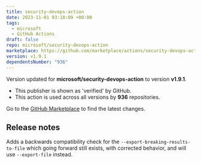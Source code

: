 ```yaml
---
title: security-devops-action
date: 2023-11-01 03:18:09 +00:00
tags:
  - microsoft
  - GitHub Actions
draft: false
repo: microsoft/security-devops-action
marketplace: https://github.com/marketplace/actions/security-devops-action
version: v1.9.1
dependentsNumber: "936"
---
```



Version updated for **microsoft/security-devops-action** to version **v1.9.1**.
- This publisher is shown as 'verified' by GitHub.
- This action is used across all versions by **936** repositories.

Go to the [GitHub Marketplace](https://github.com/marketplace/actions/security-devops-action) to find the latest changes.

## Release notes

Adds a backwards compatibility check for the `--export-breaking-results-to-file` which going forward still exists, with corrected behavior, and will use `--export-file` instead.

